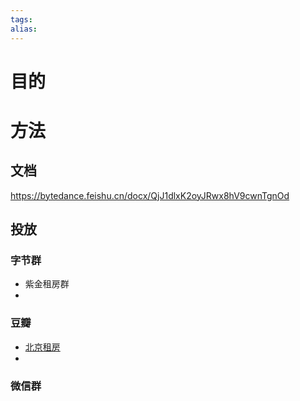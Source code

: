 ```yaml
---
tags: 
alias:
---
```

# 目的
# 方法
## 文档
https://bytedance.feishu.cn/docx/QjJ1dlxK2oyJRwx8hV9cwnTgnOd
## 投放
### 字节群
- 紫金租房群
- 
### 豆瓣
- [北京租房](https://www.douban.com/group/beijingzufang/?ref=sidebar) 
- 
### 微信群
